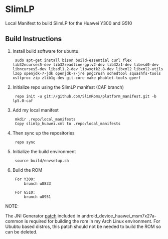 SlimLP
================

Local Manifest to build SlimLP for the Huawei Y300 and G510

Build Instructions
-----------------------------------------------------------------------------
1. Install build software for ubuntu:

		sudo apt-get install bison build-essential curl flex lib32ncurses5-dev lib32readline-gplv2-dev lib32z1-dev libesd0-dev libncurses5-dev libsdl1.2-dev libwxgtk2.8-dev libxml2 libxml2-utils lzop openjdk-7-jdk openjdk-7-jre pngcrush schedtool squashfs-tools xsltproc zip zlib1g-dev git-core make phablet-tools gperf

2. Initialize repo using the SlimLP manifest (CAF branch)
    
		repo init -u git://github.com/SlimRoms/platform_manifest.git -b lp5.0-caf

3. Add my local manifest

		mkdir .repo/local_manifests
		Copy slimlp_huawei.xml to .repo/local_manifests

4. Then sync up the repositories

		repo sync

5. Initialize the build environment

		source build/envsetup.sh
    
6. Build the ROM

		For Y300:
			brunch u8833
		
		For G510:
			brunch u8951

NOTE:
   
   The JNI Generator [patch] included in android_device_huawei_msm7x27a-common is required for building the rom in my Arch Linux environment.
   For Ububtu based distros, this patch should not be needed to build the ROM so can be deleted.

[patch]:https://github.com/SlimLP-Y300/android_device_huawei_msm7x27a-common/blob/lp5.0/patches/external_chromium_org/0001-Fix-JNI-Generator.patch
